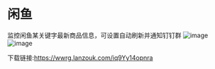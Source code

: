 # 闲鱼
监控闲鱼某关键字最新商品信息，可设置自动刷新并通知钉钉群
![image](https://github.com/dijiaatm009/xianyu/assets/118505205/1041b2ef-c93b-4f1f-8dfb-d6cefdcc4883)
![image](https://github.com/dijiaatm009/xianyu/assets/118505205/3bd88515-d208-439a-a11f-2d907137d819)

下载链接:https://wwrg.lanzouk.com/iq9Yy14opnra

